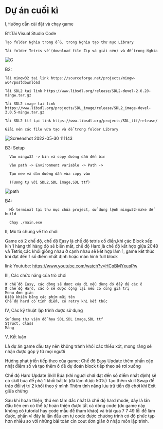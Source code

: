 # Dự án cuối kì 
I,Hướng dẫn cài đặt và chạy game

  B1:Tải Visual Studio Code

    Tạo folder Nghia trong ổ G, trong Nghia tạo thư mục Library

    Tải folder Tetris về (download file Zip và giải nén) và để trong Nghia


![G](https://user-images.githubusercontent.com/100202140/170916120-bc40d8aa-f3a7-402b-a1ef-e08247f07b13.png)


  B2: 
  
    Tải mingw32 tại link https://sourceforge.net/projects/mingw-w64/postdownload
    
    Tải SDL2 tại link https://www.libsdl.org/release/SDL2-devel-2.0.20-mingw.tar.gz
    
    Tải SDL2 image tại link https://www.libsdl.org/projects/SDL_image/release/SDL2_image-devel-2.0.5-mingw.tar.gz
    
    Tải SDL2 ttf tại link https://www.libsdl.org/projects/SDL_ttf/release/
    
    Giải nén các file vừa tạo và để trong folder Library



![Screenshot 2022-05-30 111143](https://user-images.githubusercontent.com/100202140/170915739-5caa8e8f-8950-4776-83ac-435c275de81b.png)

  B3: Setup

      Vào mingw32 -> bin và copy đường dẫn đến bin

      Vào path -> Environment variable -> Path -> 

      Tạo new và dán đường dẫn vừa copy vào 

      (Tương tự với SDL2,SDL image,SDL ttf) 


![path](https://user-images.githubusercontent.com/100202140/170919019-ddba89f9-402b-466b-bbd9-b4f3d6815d45.png)


  B4:

      Mở terminal tại thư mục chứa project, sử dụng lệnh mingw32-make để build

      Chạy ./main.exe

II, Mô tả chung về trò chơi

  Game có 2 chế độ, chế độ Easy là chế độ tetris cổ điển,khi các Block xếp kín 1 hàng thì hàng đó sẽ biến mất, chế độ Hard là chế độ kết hợp giữa 2048 và Tetris,các khối giống nhau ở cạnh nhau sẽ kết hợp làm 1, game kết thúc khi đạt đến 1 số điểm nhất định hoặc màn hình full block

  link Youtube: https://www.youtube.com/watch?v=HCpBMYxupPw

III, Các chức năng của trò chơi

    Ở chế độ Easy, các dòng sẽ được xóa đi nếu dòng đó đầy đủ các ô
    Ở chế độ Hard, các ô sẽ được cộng lại nếu có cùng giá trị
    Menu đơn giản 
    Điều khiển bằng các phím mũi tên
    Chế độ hard có tính điểm, có retry khi kết thúc 

IV, Các kỹ thuật lập trình được sử dụng

    Sử dụng thư viện đồ họa SDL,SDL image,SDL ttf
    Struct, Class
    Mảng

V, Kết luận

  Là dự án game đầu tay nên không tránh khỏi các thiếu xót, mong rằng sẽ nhận được góp ý từ mọi người

  Hướng phát triển tiếp theo của game:
  Chế độ Easy
      Update thêm phần cập nhật điểm số và tạo thêm ô để dự đoán block tiếp theo sẽ rơi xuống 

  Chế độ Hard 
      Update Skill Búa (khi người chơi đạt đến số điểm nhất định) sẽ có skill búa để phá 1 khối bất  kì  (đã làm được 50%)
      Tạo thêm skill Swap để tráo đổi vị trí 2 khối theo ý mình 
      Thêm tính năng lưu trữ tiến độ chơi khi Exit giữa chừng

  Sau khi hoàn thiện, thứ em tâm đắc nhất là chế độ hard mode, đây là lần đầu tiên em có thể tự hoàn thiện được tất cả dòng code (do game này không có tutorial hay code mẫu để tham khảo) và trải qua 7 7 49 lỗi để làm được, phần vì đây là lần đầu em tự code được chương trình có độ phức tạp hơn nhiều so với những bài toán cin cout đơn giản ở nhập môn lập trình. 
